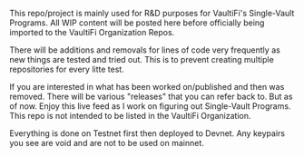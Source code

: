 This repo/project is mainly used for R&D purposes for VaultiFi's Single-Vault Programs. All WIP content will be posted here before officially being imported to the VaultiFi Organization Repos. 

There will be additions and removals for lines of code very frequently as new things are tested and tried out. This is to prevent creating multiple repositories for every litte test. 

If you are interested in what has been worked on/published and then was removed. There will be various "releases" that you can refer back to. But as of now. Enjoy this live feed as I work on figuring out Single-Vault Programs. This repo is not intended to be listed in the VaultiFi Organization. 

Everything is done on Testnet first then deployed to Devnet. Any keypairs you see are void and are not to be used on mainnet. 